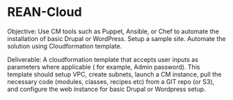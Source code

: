 # REAN-Cloud
Objective:
Use CM tools such as Puppet, Ansible, or Chef to automate the installation of basic Drupal or WordPress. Setup a sample site. Automate the solution using Cloudformation template.
 
Deliverable:
A cloudformation template that accepts user inputs as parameters where applicable ( for example, Admin password). This template should setup VPC, create subnets, launch a CM instance, pull the necessary code (modules, classes, recipes etc) from a GIT repo (or S3), and configure the web instance for basic Drupal or Wordpress setup.
